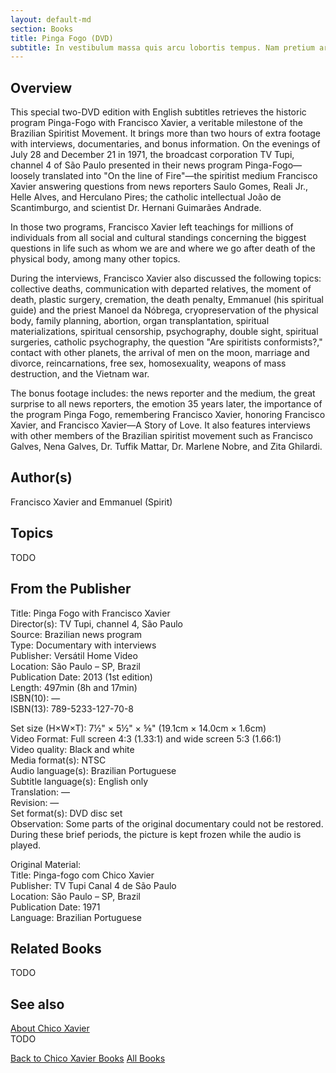 ```yaml
---
layout: default-md
section: Books
title: Pinga Fogo (DVD)
subtitle: In vestibulum massa quis arcu lobortis tempus. Nam pretium arcu in odio vulputate luctus.
---
```


## Overview
This special two-DVD edition with English subtitles retrieves the historic program Pinga-Fogo with Francisco Xavier, a veritable milestone of the Brazilian Spiritist Movement. It brings more than two hours of extra footage with interviews, documentaries, and bonus information.
On the evenings of July 28 and December 21 in 1971, the broadcast corporation TV Tupi, channel 4 of São Paulo presented in their news program Pinga-Fogo—loosely translated into "On the line of Fire"—the spiritist medium Francisco Xavier answering questions from news reporters Saulo Gomes, Reali Jr., Helle Alves, and Herculano Pires; the catholic intellectual João de Scantimburgo, and scientist Dr. Hernani Guimarães Andrade.

In those two programs, Francisco Xavier left teachings for millions of individuals from all social and cultural standings concerning the biggest questions in life such as whom we are and where we go after death of the physical body, among many other topics.

During the interviews, Francisco Xavier also discussed the following topics: collective deaths, communication with departed relatives, the moment of death, plastic surgery, cremation, the death penalty, Emmanuel (his spiritual guide) and the priest Manoel da Nóbrega, cryopreservation of the physical body, family planning, abortion, organ transplantation, spiritual materializations, spiritual censorship, psychography, double sight, spiritual surgeries, catholic psychography, the question "Are spiritists conformists?," contact with other planets, the arrival of men on the moon, marriage and divorce, reincarnations, free sex, homosexuality, weapons of mass destruction, and the Vietnam war.

The bonus footage includes: the news reporter and the medium, the great surprise to all news reporters, the emotion 35 years later, the importance of the program Pinga Fogo, remembering Francisco Xavier, honoring Francisco Xavier, and Francisco Xavier—A Story of Love. It also features interviews with other members of the Brazilian spiritist movement such as Francisco Galves, Nena Galves, Dr. Tuffik Mattar, Dr. Marlene Nobre, and Zita Ghilardi.

## Author(s)
Francisco Xavier and Emmanuel (Spirit)

## Topics
TODO

## From the Publisher
Title: 	Pinga Fogo with Francisco Xavier  
Director(s): 	TV Tupi, channel 4, São Paulo  
Source: 	Brazilian news program  
Type: 	Documentary with interviews  
Publisher: 	Versátil Home Video  
Location: 	São Paulo – SP, Brazil  
Publication Date: 	2013 (1st edition)  
Length: 	497min (8h and 17min)  
ISBN(10): 	—  
ISBN(13): 	789-5233-127-70-8  
	  
Set size (H×W×T): 	7½" × 5½" × ⅝" (19.1cm × 14.0cm × 1.6cm)  
Video Format: 	Full screen 4:3 (1.33:1) and wide screen 5:3 (1.66:1)  
Video quality: 	Black and white  
Media format(s): 	NTSC  
Audio language(s): 	Brazilian Portuguese  
Subtitle language(s): 	English only  
Translation: 	—  
Revision: 	—  
Set format(s): 	DVD disc set  
Observation: 	Some parts of the original documentary could not be restored. During these brief periods, the picture is kept frozen while the audio is   played.  
  
   
Original Material:  
Title: 	Pinga-fogo com Chico Xavier  
Publisher: 	TV Tupi Canal 4 de São Paulo  
Location: 	São Paulo – SP, Brazil  
Publication Date: 	1971  
Language: 	Brazilian Portuguese  

## Related Books
TODO

## See also
[About Chico Xavier](/profile/chico-xavier)  
TODO


<a href="/books/chico-xavier" class="button">Back to Chico Xavier Books</a>
<a href="/books" class="button">All Books</a>

